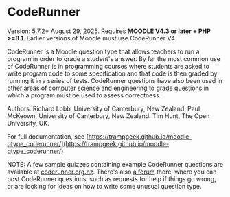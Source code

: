 # CodeRunner

Version: 5.7.2+ August 29, 2025. Requires **MOODLE V4.3 or later + PHP >=8.1**. Earlier versions
of Moodle must use CodeRunner V4.

CodeRunner is a Moodle question type that allows teachers to run a program in
order to grade a student's answer. By far the most common use of CodeRunner is
in programming courses where students are asked to write program code to some
specification and that code is then graded by running it in a series of tests.
CodeRunner questions have also been used in other areas of computer science and
engineering to grade questions in which a program must be used to assess correctness.


Authors: Richard Lobb, University of Canterbury, New Zealand.
         Paul McKeown, University of Canterbury, New Zealand.
         Tim Hunt, The Open University, UK.


For full documentation, see [https://trampgeek.github.io/moodle-qtype_coderunner/](https://trampgeek.github.io/moodle-qtype_coderunner/)

NOTE: A few sample quizzes containing example CodeRunner questions
are available at [coderunner.org.nz](http://coderunner.org.nz). There's also
[a forum](http://coderunner.org.nz/mod/forum/view.php?id=51) there, where you
can post CodeRunner questions, such as
requests for help if things go wrong, or are looking for ideas on how to write some
unusual question type.

